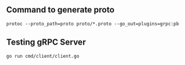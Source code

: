 ## Command to generate proto 
``
protoc --proto_path=proto proto/*.proto --go_out=plugins=grpc:pb
``

## Testing gRPC Server
``go run cmd/client/client.go``